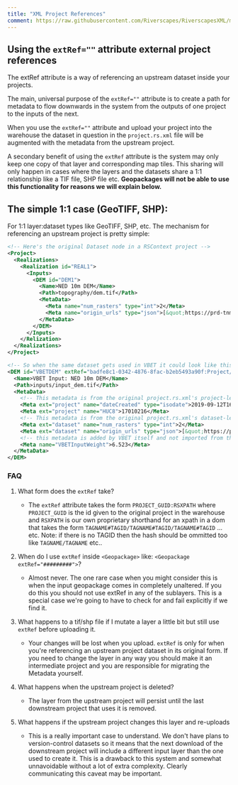```yaml
---
title: "XML Project References"
comment: https://raw.githubusercontent.com/Riverscapes/RiverscapesXML/master/docs/ProjectReferences.md
---
```


## Using the `extRef=""` attribute external project references

The extRef attribute is a way of referencing an upstream dataset inside your projects.

The main, universal purpose of the `extRef=""` attribute is to create a path for metadata to flow downwards in the system from the outputs of one project to the inputs of the next.

When you use the `extRef=""` attribute and upload your project into the warehouse the dataset in question in the `project.rs.xml` file will be augmented with the metadata from the upstream project.

A secondary benefit of using the `extRef` attribute is the system may only keep one copy of that layer and corresponding map tiles. This sharing will only happen in cases where the layers and the datasets share a 1:1 relationship like a TIF file, SHP file etc. **Geopackages will not be able to use this functionality for reasons we will explain below.**


## The simple 1:1 case (GeoTIFF, SHP):

For 1:1 layer:dataset types like GeoTIFF, SHP, etc. The mechanism for referencing an upstream project is pretty simple:

```xml
<!-- Here's the original Dataset node in a RSContext project -->
<Project>
  <Realizations>
    <Realization id="REAL1">
      <Inputs>
        <DEM id="DEM1">
          <Name>NED 10m DEM</Name>
          <Path>topography/dem.tif</Path>
          <MetaData>
            <Meta name="num_rasters" type="int">2</Meta>
            <Meta name="origin_urls" type="json">[&quot;https://prd-tnm.s3.amazonaws.com/StagedProducts/Elevation/13/IMG/USGS_NED_13_n36w084_IMG.zip&quot;, &quot;https://prd-tnm.s3.amazonaws.com/StagedProducts/Elevation/13/IMG/n35w084.zip&quot;]</Meta>
          </MetaData>
        </DEM>
      </Inputs>
    </Relization>
  </Realizations>
</Project>

<!-- So when the same dataset gets used in VBET it could look like this: -->
<DEM id="VBETDEM" extRef="badfe8c1-0342-4876-8fac-b2eb5493a90f:Project/Realizations/Realization#REAL1/Inputs/DEM#DEM1">
  <Name>VBET Input: NED 10m DEM</Name>
  <Path>inputs/input_dem.tif</Path>
  <MetaData>
    <!-- This metadata is from the original project.rs.xml's project-level meta  -->
    <Meta ext="project" name="dateCreated" type="isodate">2019-09-12T16:42:24.610951</Meta>
    <Meta ext="project" name="HUC8">17010216</Meta>
    <!-- This metadata is from the original project.rs.xml's dataset-level-->
    <Meta ext="dataset" name="num_rasters" type="int">2</Meta>
    <Meta ext="dataset" name="origin_urls" type="json">[&quot;https://prd-tnm.s3.amazonaws.com/StagedProducts/Elevation/13/IMG/USGS_NED_13_n36w084_IMG.zip&quot;, &quot;https://prd-tnm.s3.amazonaws.com/StagedProducts/Elevation/13/IMG/n35w084.zip&quot;]</Meta>
    <!-- this metadata is added by VBET itself and not imported from the upstream project -->
    <Meta name="VBETInputWeight">6.523</Meta>
  </MetaData>
</DEM>
```


### FAQ

1. What form does the `extRef` take?
   * The `extRef` attribute takes the form `PROJECT_GUID:RSXPATH` where `PROJECT_GUID` is the id given to the original project in the warehouse and `RSXPATH` is our own proprietary shorthand for an xpath in a dom that takes the form `TAGNAME#TAGID/TAGNAME#TAGID/TAGNAME#TAGID` ... etc. Note: if there is no TAGID then the hash should be ommitted too like `TAGNAME/TAGNAME` etc..
2. When do I use `extRef` inside `<Geopackage>` like: `<Geopackage extRef="#########">`?
    * Almost never. The one rare case when you might consider this is when the input geopackage comes in completely unaltered. If you do this you should not use extRef in any of the sublayers. This is a special case we're going to have to check for and fail explicitly if we find it.

3. What happens to a tif/shp file if I mutate a layer a little bit but still use `extRef` before uploading it.
    * Your changes will be lost when you upload. `extRef` is only for when you're referencing an upstream project dataset in its original form. If you need to change the layer in any way you should make it an intermediate project and you are responsible for migrating the Metadata yourself.

4. What happens when the upstream project is deleted?
    * The layer from the upstream project will persist until the last downstream project that uses it is removed.

5. What happens if the upstream project changes this layer and re-uploads
    * This is a really important case to understand. We don't have plans to version-control datasets so it means that the next download of the downstream project will include a different input layer than the one used to create it. This is a drawback to this system and somewhat unnavoidable without a lot of extra complexity. Clearly communicating this caveat may be important.